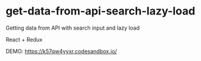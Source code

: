 # get-data-from-api-search-lazy-load

Getting data from API with search input and lazy load

React + Redux

DEMO: https://k57qw4yyxr.codesandbox.io/
